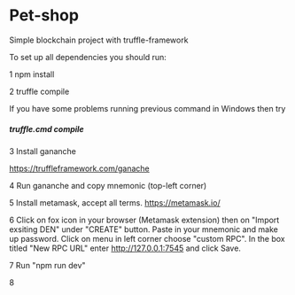 # **Pet-shop**
Simple blockchain project with truffle-framework

To set up all dependencies you should run:

1 npm install

2 truffle compile

If you have some problems running previous command in Windows then try
##### truffle.cmd compile
3 Install gananche

https://truffleframework.com/ganache

4 Run gananche and copy mnemonic (top-left corner)

5 Install metamask, accept all terms. 
https://metamask.io/

6 Click on fox icon in your browser (Metamask extension) then on "Import exsiting DEN" under
"CREATE" button. Paste in your mnemonic and make up password. Click on menu in left corner choose "custom RPC".
In the box titled "New RPC URL" enter http://127.0.0.1:7545 and click Save.

7 Run "npm run dev"

8 

 